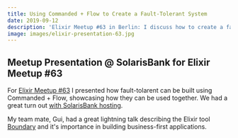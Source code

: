 ```yaml
---
title: Using Commanded + Flow to Create a Fault-Tolerant System
date: 2019-09-12
description: 'Elixir Meetup #63 in Berlin: I discuss how to create a fault-tolarent system using Commanded and Flow'
image: images/elixir-presentation-63.jpg
---
```


## Meetup Presentation @ SolarisBank for Elixir Meetup #63

For [Elixir Meetup #63](https://eventil.com/events/63-talk-and-socialize/) I presented how fault-tolarent can be built using Commanded + Flow, showcasing how they can be used together. We had a great turn out [with SolarisBank hosting](https://www.linkedin.com/posts/solarisbank_more-than-30-elixir-enthusiasts-joined-us-activity-6580427896689606656-Yx-8/).

My team mate, Gui, had a great lightning talk describing the Elixir tool [Boundary](https://github.com/sasa1977/boundary) and it's importance in building business-first applications.
